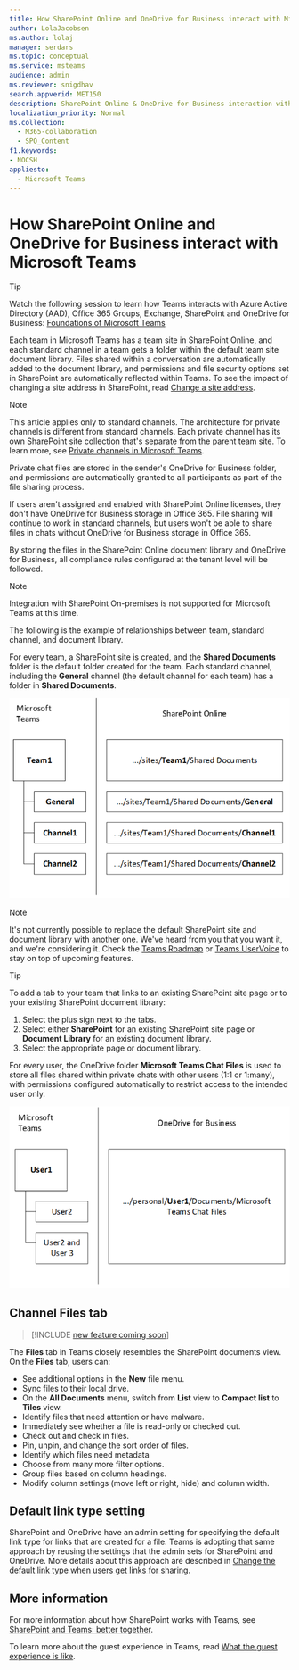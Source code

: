 ```yaml
---
title: How SharePoint Online and OneDrive for Business interact with Microsoft Teams
author: LolaJacobsen
ms.author: lolaj
manager: serdars
ms.topic: conceptual
ms.service: msteams
audience: admin
ms.reviewer: snigdhav
search.appverid: MET150
description: SharePoint Online & OneDrive for Business interaction with Teams; private chat file storage & interaction between team, standard channel, & document library.
localization_priority: Normal
ms.collection: 
  - M365-collaboration
  - SPO_Content
f1.keywords:
- NOCSH
appliesto: 
  - Microsoft Teams
---
```


# How SharePoint Online and OneDrive for Business interact with Microsoft Teams

> [!Tip]
> Watch the following session to learn how Teams interacts with Azure Active Directory (AAD), Office 365 Groups, Exchange, SharePoint and OneDrive for Business: [Foundations of Microsoft Teams](https://aka.ms/teams-foundations)

Each team in Microsoft Teams has a team site in SharePoint Online, and each standard channel in a team gets a folder within the default team site document library. Files shared within a conversation are automatically added to the document library, and permissions and file security options set in SharePoint are automatically reflected within Teams. To see the impact of changing a site address in SharePoint, read [Change a site address](https://docs.microsoft.com/sharepoint/change-site-address).

> [!NOTE]
> This article applies only to standard channels. The architecture for private channels is different from standard channels. Each private channel has its own SharePoint site collection that's separate from the parent team site. To learn more, see [Private channels in Microsoft Teams](private-channels.md).

Private chat files are stored in the sender's OneDrive for Business folder, and permissions are automatically granted to all participants as part of the file sharing process.

If users aren't assigned and enabled with SharePoint Online licenses, they don't have OneDrive for Business storage in Office 365. File sharing will continue to work in standard channels, but users won't be able to share files in chats without OneDrive for Business storage in Office 365.

By storing the files in the SharePoint Online document library and OneDrive for Business, all compliance rules configured at the tenant level will be followed. 

> [!NOTE]
> Integration with SharePoint On-premises is not supported for Microsoft Teams at this time.

The following is the example of relationships between team, standard channel, and document library.

For every team, a SharePoint site is created, and the **Shared Documents** folder is the default folder created for the team. Each standard channel, including the **General** channel (the default channel for each team) has a folder in **Shared Documents**.

![Diagram of Shared Documents folders In SharePoint Online.](media/Understand_how_SharePoint_Online_and_OneDrive_for_Business_interact_with_Microsoft_Teams_image1.png)

> [!NOTE]
> It's not currently possible to replace the default SharePoint site and document library with another one. We've heard from you that you want it, and we're considering it. Check the [Teams Roadmap](https://aka.ms/teamsroadmap) or [Teams UserVoice](https://aka.ms/TeamsUserVoice) to stay on top of upcoming features.

> [!TIP]
> To add a tab to your team that links to an existing SharePoint site page or to your existing SharePoint document library:
> 1. Select the  plus sign next to the tabs.
> 2. Select either **SharePoint** for an existing SharePoint site page or **Document Library** for an existing document library.
> 3. Select the appropriate page or document library.

For every user, the OneDrive folder **Microsoft Teams Chat Files** is used to store all files shared within private chats with other users (1:1 or 1:many), with permissions configured automatically to restrict access to the intended user only.

![Diagram of the OneDrive folder named Microsoft Teams Chat Files](media/Understand_how_SharePoint_Online_and_OneDrive_for_Business_interact_with_Microsoft_Teams_image2.png)

## Channel Files tab

> [!INCLUDE [new feature coming soon](includes/new-feature-coming-soon-section.md)]

The **Files** tab in Teams closely resembles the SharePoint documents view. On the **Files** tab, users can:

- See additional options in the **New** file menu.
- Sync files to their local drive.
- On the **All Documents** menu, switch from **List** view to **Compact list** to **Tiles** view.
- Identify files that need attention or have malware.
- Immediately see whether a file is read-only or checked out.
- Check out and check in files.
- Pin, unpin, and change the sort order of files.
- Identify which files need metadata
- Choose from many more filter options.
- Group files based on column headings.
- Modify column settings (move left or right, hide) and column width.

## Default link type setting

SharePoint and OneDrive have an admin setting for specifying the default link type for links that are created for a file. Teams is adopting that same approach by reusing the settings that the admin sets for SharePoint and OneDrive. More details about this approach are described in [Change the default link type when users get links for sharing](https://docs.microsoft.com/sharepoint/change-default-sharing-link). 

## More information

For more information about how SharePoint works with Teams, see [SharePoint and Teams: better together](https://techcommunity.microsoft.com/t5/Microsoft-SharePoint-Blog/SharePoint-and-Teams-Better-Together/ba-p/189593).

To learn more about the guest experience in Teams, read [What the guest experience is like](guest-experience.md).


